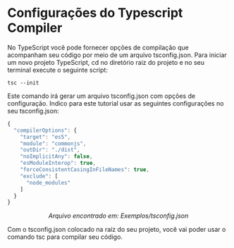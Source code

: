 # Configurações do Typescript Compiler

No TypeScript você pode fornecer opções de compilação que acompanham seu código por meio de um arquivo tsconfig.json. Para iniciar um novo projeto TypeScript, cd no diretório raiz do projeto e no seu terminal execute o seguinte script:
```
tsc --init
```
Este comando irá gerar um arquivo tsconfig.json com opções de configuração. Indico para este tutorial usar as seguintes configurações no seu tsconfig.json:
```js
{
  "compilerOptions": {
    "target": "es5",                          
    "module": "commonjs",                     
    "outDir": "./dist",                      
    "noImplicitAny": false,                   
    "esModuleInterop": true,                  
    "forceConsistentCasingInFileNames": true,  
    "exclude": [
      "node_modules"
    ]
  }
}
```
<p align="center"><i>Arquivo encontrado em: Exemplos/tsconfig.json</i><p>

Com o tsconfig.json colocado na raíz do seu projeto, você vai poder usar o comando tsc para compilar seu código.
